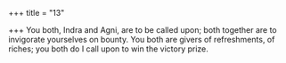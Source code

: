 +++
title = "13"

+++
You both, Indra and Agni, are to be called upon; both together are to  invigorate yourselves on bounty.
You both are givers of refreshments, of riches; you both do I call upon  to win the victory prize.